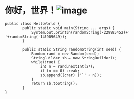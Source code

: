 # 你好，世界！![image](https://github.com/xx13295/wxm/blob/master/images/o.png?raw=true)

	public class HelloWorld {
		    public static void main(String ... args) {
		        System.out.println(randomString(-229985452)+' '+randomString(-147909649));
		    }
	
		    public static String randomString(int seed) {
		        Random rand = new Random(seed);
		        StringBuilder sb = new StringBuilder();
		        while(true) {
		            int n = rand.nextInt(27);
		            if (n == 0) break;
		            sb.append((char) ('`' + n));
		        }
		        return sb.toString();
		    }
	}